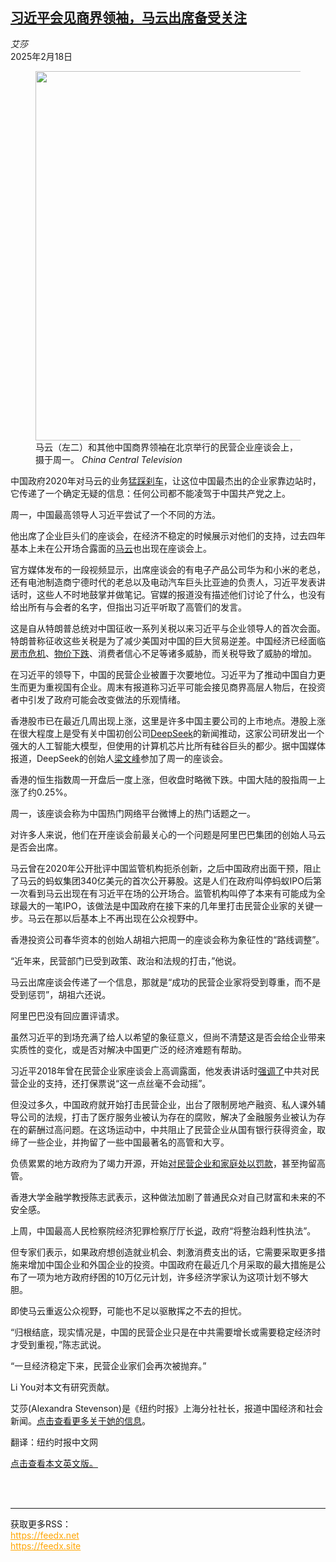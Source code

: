 <!--1739842621000-->
[习近平会见商界领袖，马云出席备受关注](https://cn.nytimes.com/china/20250218/china-xi-jinping-jack-ma/)
------

<address>艾莎</address><time pudate="2025-02-18 09:04:27" datetime="2025-02-18 09:04:27">2025年2月18日</time><figure><img src="https://images.weserv.nl/?url=static01.nyt.com/images/2025/02/17/multimedia/17China-CEOs-01-jczv/17China-CEOs-01-jczv-master1050.jpg" width="1050" height="591"><figcaption>马云（左二）和其他中国商界领袖在北京举行的民营企业座谈会上，摄于周一。 <cite>China Central Television</cite></figcaption></figure><section><p>中国政府2020年对马云的业务<a href="https://cn.nytimes.com/technology/20201109/china-ant-group-ipo/">猛踩刹车</a>，让这位中国最杰出的企业家靠边站时，它传递了一个确定无疑的信息：任何公司都不能凌驾于中国共产党之上。</p><p>周一，中国最高领导人习近平尝试了一个不同的方法。</p><p>他出席了企业巨头们的座谈会，在经济不稳定的时候展示对他们的支持，过去四年基本上未在公开场合露面的<a href="https://cn.nytimes.com/technology/20210422/jack-ma-alibaba-tycoons/">马云</a>也出现在座谈会上。</p><p>官方媒体发布的一段视频显示，出席座谈会的有电子产品公司华为和小米的老总，还有电池制造商宁德时代的老总以及电动汽车巨头比亚迪的负责人，习近平发表讲话时，这些人不时地鼓掌并做笔记。官媒的报道没有描述他们讨论了什么，也没有给出所有与会者的名字，但指出习近平听取了高管们的发言。</p><p>这是自从特朗普总统对中国征收一系列关税以来习近平与企业领导人的首次会面。特朗普称征收这些关税是为了减少美国对中国的巨大贸易逆差。中国经济已经面临<a href="https://cn.nytimes.com/business/20241023/forest-city-country-garden/">房市危机</a>、<a href="https://cn.nytimes.com/business/20241009/china-pinduoduo-ecommerce/">物价下跌</a>、消费者信心不足等诸多威胁，而关税导致了威胁的增加。</p><p>在习近平的领导下，中国的民营企业被置于次要地位。习近平为了推动中国自力更生而更为重视国有企业。周末有报道称习近平可能会接见商界高层人物后，在投资者中引发了政府可能会改变做法的乐观情绪。</p><p>香港股市已在最近几周出现上涨，这里是许多中国主要公司的上市地点。港股上涨在很大程度上是受有关中国初创公司<a href="https://cn.nytimes.com/business/20250206/deepseek-owner-china-ai/" title="Link: https://cn.nytimes.com/business/20250206/deepseek-owner-china-ai/">DeepSeek</a>的新闻推动，这家公司研发出一个强大的人工智能大模型，但使用的计算机芯片比所有硅谷巨头的都少。据中国媒体报道，DeepSeek的创始人<a href="https://cn.nytimes.com/business/20250206/deepseek-owner-china-ai/">梁文峰</a>参加了周一的座谈会。</p><p>香港的恒生指数周一开盘后一度上涨，但收盘时略微下跌。中国大陆的股指周一上涨了约0.25%。</p><p>周一，该座谈会称为中国热门网络平台微博上的热门话题之一。</p><p>对许多人来说，他们在开座谈会前最关心的一个问题是阿里巴巴集团的创始人马云是否会出席。</p><p>马云曾在2020年公开批评中国监管机构扼杀创新，之后中国政府出面干预，阻止了马云的蚂蚁集团340亿美元的首次公开募股。这是人们在政府叫停蚂蚁IPO后第一次看到马云出现在有习近平在场的公开场合。监管机构叫停了本来有可能成为全球最大的一笔IPO，该做法是中国政府在接下来的几年里打击民营企业家的关键一步。马云在那以后基本上不再出现在公众视野中。</p><p>香港投资公司春华资本的创始人胡祖六把周一的座谈会称为象征性的“路线调整”。</p><p>“近年来，民营部门已受到政策、政治和法规的打击，”他说。</p><p>马云出席座谈会传递了一个信息，那就是“成功的民营企业家将受到尊重，而不是受到惩罚”，胡祖六还说。</p><p>阿里巴巴没有回应置评请求。</p><p>虽然习近平的到场充满了给人以希望的象征意义，但尚不清楚这是否会给企业带来实质性的变化，或是否对解决中国更广泛的经济难题有帮助。</p><p>习近平2018年曾在民营企业家座谈会上高调露面，他发表讲话时<a rel="noopener noreferrer" target="_blank" href="http://www.xinhuanet.com/politics/2018-11/01/c_1123649488.htm">强调了</a>中共对民营企业的支持，还打保票说“这一点丝毫不会动摇”。</p><p>但没过多久，中国政府就开始打击民营企业，出台了限制房地产融资、私人课外辅导公司的法规，打击了医疗服务业被认为存在的腐败，解决了金融服务业被认为存在的薪酬过高问题。在这场运动中，中共阻止了民营企业从国有银行获得资金，取缔了一些企业，并拘留了一些中国最著名的高管和大亨。</p><p>负债累累的地方政府为了竭力开源，开始<a href="https://cn.nytimes.com/china/20241126/china-economy-police-business/" title="Link: https://cn.nytimes.com/china/20241126/china-economy-police-business/">对民营企业和家庭处以罚款</a>，甚至拘留高管。</p><p>香港大学金融学教授陈志武表示，这种做法加剧了普通民众对自己财富和未来的不安全感。</p><p>上周，中国最高人民检察院经济犯罪检察厅厅长<a rel="noopener noreferrer" target="_blank" href="http://www.xinhuanet.com/20250213/04bb22dead6140dca0c301dd4952688c/c.html">说</a>，政府“将整治趋利性执法”。</p><p>但专家们表示，如果政府想创造就业机会、刺激消费支出的话，它需要采取更多措施来增加中国企业和外国企业的投资。中国政府在最近几个月采取的最大措施是公布了一项为地方政府纾困的10万亿元计划，许多经济学家认为这项计划不够大胆。</p><p>即使马云重返公众视野，可能也不足以驱散挥之不去的担忧。</p><p>“归根结底，现实情况是，中国的民营企业只是在中共需要增长或需要稳定经济时才受到重视，”陈志武说。</p><p>“一旦经济稳定下来，民营企业家们会再次被抛弃。”</p></section><footer><p>Li You对本文有研究贡献。</p><p>艾莎(Alexandra Stevenson)是《纽约时报》上海分社社长，报道中国经济和社会新闻。<a rel="nofollow" target="_blank" href="https://www.nytimes.com/by/alexandra-stevenson">点击查看更多关于她的信息</a>。</p><p>翻译：纽约时报中文网</p><p><a rel="nofollow" target="_blank" href="https://www.nytimes.com/2025/02/17/business/china-xi-jinping-jack-ma.html">点击查看本文英文版。</a></p><br></footer><br><hr><div>获取更多RSS：<br><a href="https://feedx.net" style="color:orange" target="_blank">https://feedx.net</a> <br><a href="https://feedx.site" style="color:orange" target="_blank">https://feedx.site</a><br></div>
